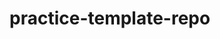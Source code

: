 
# practice-template-repo

[](https://github.com/omargaber/practice-template-repo#practice-template-repo)

